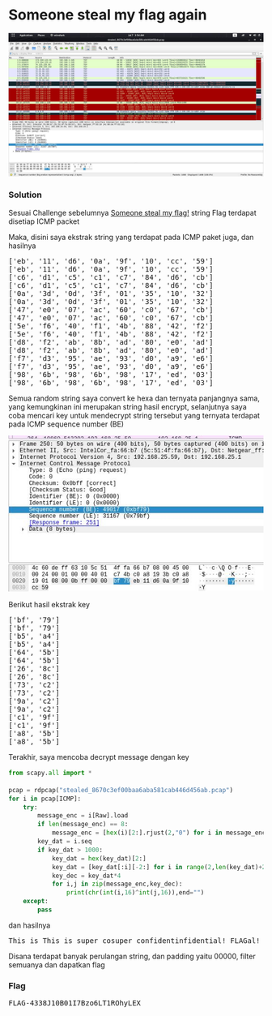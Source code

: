 <h1><b>Someone steal my flag again</b></h1>
<p align='center'>
  <img src="https://github.com/enomarozi/CTF-Writeup/blob/master/Wireshark/Images/Steal_again1.jpg">
</p>

<h3><b>Solution</b></h3>
<p>Sesuai Challenge sebelumnya <a href="https://github.com/enomarozi/CTF-Writeup/blob/master/Wireshark/Ringzer0CTF-Someone%20steal%20my%20flag!.md">Someone steal my flag!</a>
string Flag terdapat disetiap ICMP packet</p>
<p>Maka, disini saya ekstrak string yang terdapat pada ICMP paket juga, dan hasilnya</p>
<pre>
['eb', '11', 'd6', '0a', '9f', '10', 'cc', '59']
['eb', '11', 'd6', '0a', '9f', '10', 'cc', '59']
['c6', 'd1', 'c5', 'c1', 'c7', '84', 'd6', 'cb']
['c6', 'd1', 'c5', 'c1', 'c7', '84', 'd6', 'cb']
['0a', '3d', '0d', '3f', '01', '35', '10', '32']
['0a', '3d', '0d', '3f', '01', '35', '10', '32']
['47', 'e0', '07', 'ac', '60', 'c0', '67', 'cb']
['47', 'e0', '07', 'ac', '60', 'c0', '67', 'cb']
['5e', 'f6', '40', 'f1', '4b', '88', '42', 'f2']
['5e', 'f6', '40', 'f1', '4b', '88', '42', 'f2']
['d8', 'f2', 'ab', '8b', 'ad', '80', 'e0', 'ad']
['d8', 'f2', 'ab', '8b', 'ad', '80', 'e0', 'ad']
['f7', 'd3', '95', 'ae', '93', 'd0', 'a9', 'e6']
['f7', 'd3', '95', 'ae', '93', 'd0', 'a9', 'e6']
['98', '6b', '98', '6b', '98', '17', 'ed', '03']
['98', '6b', '98', '6b', '98', '17', 'ed', '03']
</pre>
<p>Semua random string saya convert ke hexa dan ternyata panjangnya sama, yang kemungkinan ini merupakan string hasil encrypt, selanjutnya saya coba mencari key 
untuk mendecrypt string tersebut yang ternyata terdapat pada ICMP sequence number (BE)</p>
<p align="center">
  <img src="https://github.com/enomarozi/CTF-Writeup/blob/master/Wireshark/Images/Steal_again2.jpg">
</p>
<p>Berikut hasil ekstrak key</p>
<pre>
['bf', '79']
['bf', '79']
['b5', 'a4']
['b5', 'a4']
['64', '5b']
['64', '5b']
['26', '8c']
['26', '8c']
['73', 'c2']
['73', 'c2']
['9a', 'c2']
['9a', 'c2']
['c1', '9f']
['c1', '9f']
['a8', '5b']
['a8', '5b']
</pre>
<p>Terakhir, saya mencoba decrypt message dengan key</p>

```python
from scapy.all import *

pcap = rdpcap("stealed_8670c3ef00baa6aba581cab446d456ab.pcap")
for i in pcap[ICMP]:
    try:
        message_enc = i[Raw].load
        if len(message_enc) == 8:
            message_enc = [hex(i)[2:].rjust(2,"0") for i in message_enc]
        key_dat = i.seq
        if key_dat > 1000:
            key_dat = hex(key_dat)[2:]
            key_dat = [key_dat[:i][-2:] for i in range(2,len(key_dat)+2,2)]
            key_dec = key_dat*4
            for i,j in zip(message_enc,key_dec):
                print(chr(int(i,16)^int(j,16)),end="")
    except:
        pass
```
<p>dan hasilnya</p>
<pre>
This is This is super cosuper confidentinfidential! FLAGal! FLAG-4338J10-4338J10B01I7BzoB01I7Bzo6LT1ROhy6LT1ROhy00000LEX00000LEX
</pre>
<p>Disana terdapat banyak perulangan string, dan padding yaitu 00000, filter semuanya dan dapatkan flag</p>
<h3><b>Flag</b></h3>
<pre>
FLAG-4338J10B01I7Bzo6LT1ROhyLEX
</pre>
